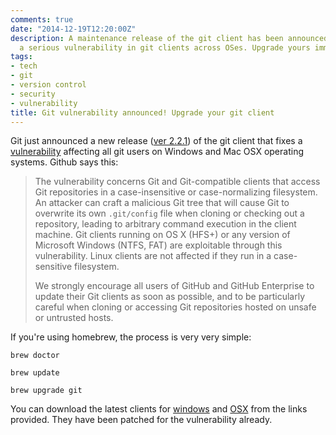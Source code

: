 ```yaml
---
comments: true
date: "2014-12-19T12:20:00Z"
description: A maintenance release of the git client has been announced that fixes
  a serious vulnerability in git clients across OSes. Upgrade yours immediately
tags:
- tech
- git
- version control
- security
- vulnerability
title: Git vulnerability announced! Upgrade your git client
---
```


Git just announced a new release ([ver 2.2.1][1]) of the git client that fixes a [vulnerability][2] affecting all git users on Windows and Mac OSX operating systems. Github says this:


> The vulnerability concerns Git and Git-compatible clients that access Git repositories in a case-insensitive or case-normalizing filesystem. An attacker can craft a malicious Git tree that will cause Git to overwrite its own `.git/config` file when cloning or checking out a repository, leading to arbitrary command execution in the client machine. Git clients running on OS X (HFS+) or any version of Microsoft Windows (NTFS, FAT) are exploitable through this vulnerability. Linux clients are not affected if they run in a case-sensitive filesystem.
> 
> We strongly encourage all users of GitHub and GitHub Enterprise to update their Git clients as soon as possible, and to be particularly careful when cloning or accessing Git repositories hosted on unsafe or untrusted hosts.

If you're using homebrew, the process is very very simple:

`brew doctor`

`brew update`

`brew upgrade git`

You can download the latest clients for [windows][3] and [OSX][4] from the links provided. They have been patched for the vulnerability already.

[1]: http://git-blame.blogspot.com.es/2014/12/git-1856-195-205-214-and-221-and.html
[2]: https://github.com/blog/1938-vulnerability-announced-update-your-git-clients
[3]: https://windows.github.com/
[4]: https://mac.github.com/